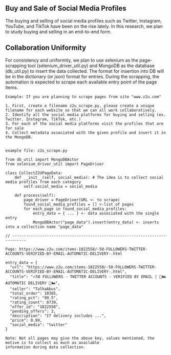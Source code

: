 ## Buy and Sale of Social Media Profiles
The buying and selling of social media profiles such as Twitter, Instagram, YouTube, and TikTok have been on the rise lately. In this research, we plan to study buying and selling in an end-to-end form.

## Collaboration Uniformity
For consistency and uniformity, we plan to use selenium as the page-scrapping tool (selenium_driver_util.py) and MongoDB 
as the database (db_util.py) to insert the data collected. The format for insertion into DB will be in the dictionary (or json) 
format for entries. During the scrapping, the automation is expected to scrape each available entry point of the page items.  

```
Example: If you are planning to scrape pages from site "www.z2u.com"

1. First, create a filename z2u_scrape.py, please create a unique filename for each website so that we can all work collaboratively.
2. Identify all the social media platforms for buying and selling (ex. Twitter, Instagram, TikTok, etc.)
3. For each of the social media platforms visit the profiles that are for sale
4. Collect metadata associated with the given profile and insert it in the MongoDB.


example file: z2u_scrape.py

from db_util import MongoDBActor
from selenium_driver_util import PageDriver

class CollectZ2UPageData:
    def __init__(self, social_media): # The idea is to collect social media profiles from each category
        self.social_media = social_media

    def process(self):
        page_driver = PageDriver(URL <- to scrape)
        found_social_media_profiles = [] <-list of pages
        for each_page in found_social_media_profiles:
            entry_data = { ... } <- data associated with the single entry
            MongoDBActor("page_data").insert(entry_data) <- inserts into a collection name "page_data" 

// ----------------------------------------------------------------------------

Page: https://www.z2u.com/items-1822558/-50-FOLLOWERS-TWITTER-ACCOUNTS-VERIFIED-BY-EMAIL-AUTOMATIC-DELIVERY-.html

entry_data = {
  "url": "https://www.z2u.com/items-1822558/-50-FOLLOWERS-TWITTER-ACCOUNTS-VERIFIED-BY-EMAIL-AUTOMATIC-DELIVERY-.html",
  "title": "🔥50 FOLLOWERS - TWITTER ACCOUNTS - VERIFIED BY EMAIL | 🛵🏍️ AUTOMATIC DELIVERY 🛵🏍️",
  "seller": "TalhaAbus",
  "total_order": 10305,
  "rating_pct": "99.5",
  "rating_count": 8739,
  "offer_id": "1822558",
  "pending_offers": 2,
  "description": "If delivery includes ...",
  "price": 0.99,
  "social_media": "twitter"   
}

Note: Not all pages may give the above key, values mentioned, the motive is to collect as much as available
information during data collection.

```

